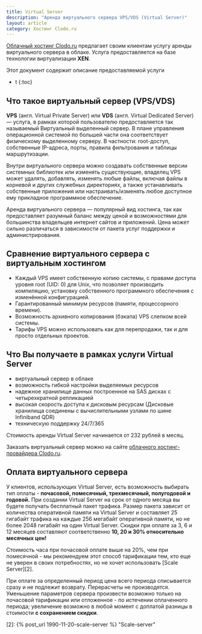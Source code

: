 ```yaml
---
title: Virtual Server
description: "Аренда виртуального сервера VPS/VDS (Virtual Server)"
layout: article
category: Хостинг Clodo.ru
---
```



[Облачный хостинг Clodo.ru][1] предлагает своим клиентам услугу аренды виртуального сервера в облаке. Услуга предоставляется на базе технологии виртуализации **XEN**.

Этот документ содержит описание предоставляемой услуги


* t
{:toc}



## Что такое виртуальный сервер (VPS/VDS)


**VPS** (англ. Virtual Private Server) или **VDS** (англ. Virtual Dedicated Server) — услуга, в рамках которой пользователю предоставляется так называемый Виртуальный выделенный сервер. В плане управления операционной системой по большей части она соответствует физическому выделенному серверу. В частности: root-доступ, собственные IP-адреса, порты, правила фильтрования и таблицы маршрутизации.

Внутри виртуального сервера можно создавать собственные версии системных библиотек или изменять существующие, владелец VPS может удалять, добавлять, изменять любые файлы, включая файлы в корневой и других служебных директориях, а также устанавливать собственные приложения или настраивать/изменять любое доступное ему прикладное программное обеспечение.

Аренда виртуального сервера — популярный вид хостинга, так как предоставляет разумный баланс между ценой и возможностями для большинства владельцев интернет сайтов и приложений. Цена может сильно различаться в зависимости от пакета услуг поддержки и администрирования.



## Сравнение виртуального сервера с виртуальным хостингом

  - Каждый VPS имеет собственную копию системы, с правами доступа уровня root (UID: 0) для Unix, что позволяет производить компиляцию, установку собственного программного обеспечения с изменённой конфигурацией.
  - Гарантированный минимум ресурсов (памяти, процессорного времени).
  - Возможность архивного копирования (бэкапа) VPS слепком всей системы.
  - Тарифы VPS можно использовать как для перепродажи, так и для просто отдельных проектов.



## Что Вы получаете в рамках услуги Virtual Server

  - виртуальный сервер в облаке
  - возможность гибкой настройки выделяемых ресурсов
  - надежное хранилище данных построенное на SAS дисках с четырехкратной репликацией
  - высокая скорость доступа к дисковым ресурсам (Дисковые хранилища соединены с вычислительными узлами по шине Infiniband QDR)
  - техническую поддержку 24/7/365

Стоимость аренды Virtual Server начинается от 232 рублей в месяц.

Заказать виртуальный сервер можно на сайте [облачного хостинг-провайдера Clodo.ru][1].



## Оплата виртуального сервера

У клиентов, использующих Virtual Server, есть возможность выбирать тип оплаты - **почасовой, помесячный, трехмесячный, полугодовой и годовой.** При создании Virtual Server на срок от одного месяца вы будете получать бесплатный пакет трафика. Размер пакета зависит от количества оперативной памяти на Virtual Server и составляет 25 гигабайт трафика на каждые 256 мегабайт оперативной памяти, но не более 2048 гигабайт на один Virtual Server. Скидки при оплате за 3, 6 и 12 месяцев составляют соответственно **10, 20 и 30% относительно месячных цен!**

Стоимость часа при почасовой оплате выше на 20%, чем при помесячной - мы рекомендуем этот способ тарификации тем, кто еще не уверен в своих потребностях, но не хочет использовать [Scale Server][2].

При оплате за определенный период цена всего периода списывается сразу и не подлежит возврату. Перерасчеты не производятся. Уменьшение параметров сервера произвести возможно только на почасовой тарификации или отложенное - по истечении оплаченного периода; увеличение возможно в любой момент с доплатой разницы в стоимости **с сохранением скидки**.

  [1]: http://clodo.ru "Облачный хостинг Clodo"
  [2]: {% post_url 1990-11-20-scale-server %} "Scale-server"
